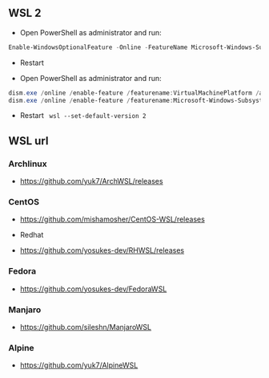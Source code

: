 ## WSL 2
- Open PowerShell as administrator and run:
```powershell
Enable-WindowsOptionalFeature -Online -FeatureName Microsoft-Windows-Subsystem-Linux
```

- Restart

- Open PowerShell as administrator and run:

```powershell
dism.exe /online /enable-feature /featurename:VirtualMachinePlatform /all /norestart
dism.exe /online /enable-feature /featurename:Microsoft-Windows-Subsystem-Linux /all /norestart
```

- Restart
` wsl --set-default-version 2`

## WSL url

### Archlinux
- https://github.com/yuk7/ArchWSL/releases

### CentOS
- https://github.com/mishamosher/CentOS-WSL/releases

* Redhat
- https://github.com/yosukes-dev/RHWSL/releases

### Fedora
- https://github.com/yosukes-dev/FedoraWSL

### Manjaro
- https://github.com/sileshn/ManjaroWSL

### Alpine
- https://github.com/yuk7/AlpineWSL